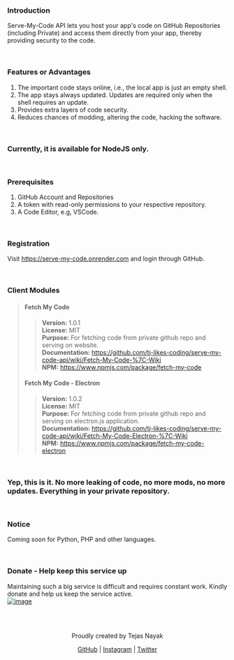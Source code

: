 ### Introduction
Serve-My-Code API lets you host your app's code on GitHub Repositories (including Private) and access them directly from your app, thereby providing security to the code.

&nbsp;

### Features or Advantages
1) The important code stays online, i.e., the local app is just an empty shell.
2) The app stays always updated. Updates are required only when the shell requires an update.
3) Provides extra layers of code security.
4) Reduces chances of modding, altering the code, hacking the software.

&nbsp;

### Currently, it is available for NodeJS only.

&nbsp;

### Prerequisites
1) GitHub Account and Repositories
2) A token with read-only permissions to your respective repository.
3) A Code Editor, e.g, VSCode.

&nbsp;

### Registration
Visit https://serve-my-code.onrender.com and login through GitHub.

&nbsp;

### Client Modules

> #### Fetch My Code
> > **Version:** 1.0.1 <br>
> > **License:** MIT <br>
> > **Purpose:** For fetching code from private github repo and serving on website. <br>
> > **Documentation:** https://github.com/tj-likes-coding/serve-my-code-api/wiki/Fetch-My-Code-%7C-Wiki <br>
> > **NPM:** https://www.npmjs.com/package/fetch-my-code
> 
>
> #### Fetch My Code - Electron
> > **Version:** 1.0.2 <br>
> > **License:** MIT <br>
> > **Purpose:** For fetching code from private github repo and serving on electron.js application. <br>
> > **Documentation:** https://github.com/tj-likes-coding/serve-my-code-api/wiki/Fetch-My-Code-Electron-%7C-Wiki <br>
> > **NPM:** https://www.npmjs.com/package/fetch-my-code-electron

&nbsp;

### Yep, this is it. No more leaking of code, no more mods, no more updates. Everything in your private repository.

&nbsp;

### Notice
Coming soon for Python, PHP and other languages.

&nbsp;

### Donate - Help keep this service up
Maintaining such a big service is difficult and requires constant work. Kindly donate and help us keep the service active. <br>
[![image](https://github.com/tj-likes-coding/serve-my-code-api/assets/101463222/d956cf4b-3d5b-4f8b-961e-5bf83f80fa3c)](https://patreon.com/tejasnayak25)



&nbsp;

<br>
<div align="center">
Proudly created by Tejas Nayak

[GitHub](https://github.com/tj-likes-coding) | [Instagram](https://instagram.com/tjnayak) | [Twitter](https://twitter.com/tjsmediacorner)
</div>
